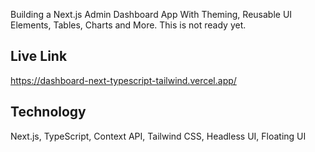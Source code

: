 Building a Next.js Admin Dashboard App With Theming, Reusable UI Elements, Tables, Charts and More. This is not ready yet.

## Live Link

https://dashboard-next-typescript-tailwind.vercel.app/

## Technology

Next.js, TypeScript, Context API, Tailwind CSS, Headless UI, Floating UI
